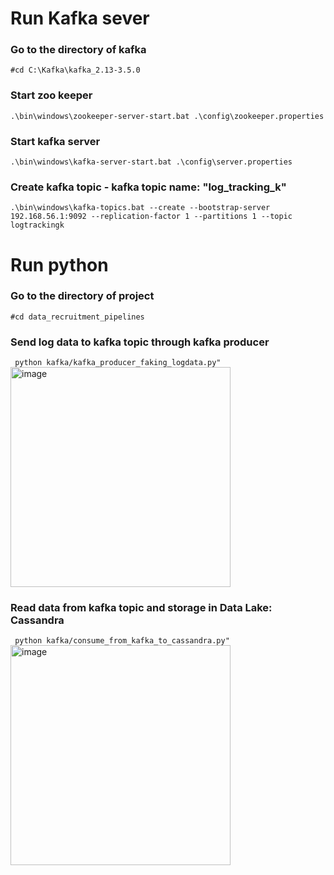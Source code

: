 # Run Kafka sever
### Go to the directory of kafka
```#cd C:\Kafka\kafka_2.13-3.5.0```
### Start zoo keeper
```.\bin\windows\zookeeper-server-start.bat .\config\zookeeper.properties```
### Start kafka server
```.\bin\windows\kafka-server-start.bat .\config\server.properties```
### Create kafka topic - kafka topic name: "log_tracking_k"
```.\bin\windows\kafka-topics.bat --create --bootstrap-server 192.168.56.1:9092 --replication-factor 1 --partitions 1 --topic logtrackingk```

# Run python
### Go to the directory of project
```#cd data_recruitment_pipelines```
### Send log data to kafka topic through kafka producer
``` python kafka/kafka_producer_faking_logdata.py"```
<img width="352" alt="image" src="images/kafka_producer_faking_logdata.png">


### Read data from kafka topic and storage in Data Lake: Cassandra
``` python kafka/consume_from_kafka_to_cassandra.py"```
<img width="352" alt="image" src="images/consumer_from_kafka_to_cassandradb.png">
